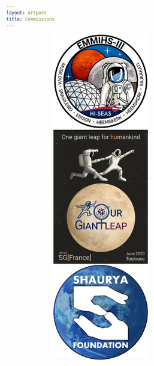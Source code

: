 ```yaml
---
layout: artpost
title: Commissions
---
```


<p align="center">
	<img src="/Portfolio/Commissions/emm3.jpg" alt="EMMIHS-III logo" style="width:50%">
	<img src="/Portfolio/Commissions/ogl.png" alt="Our Giant Leap poster" style="width:50%">
	<img src="/Portfolio/Commissions/shaurya.png" alt="Shaurya Foundation logo" style="width:50%">	
</p>
